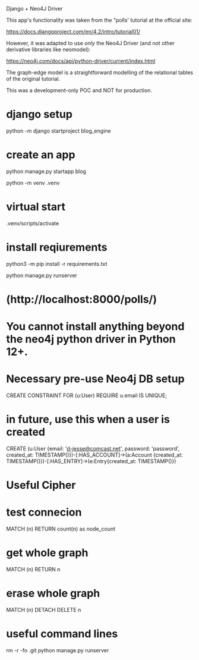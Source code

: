 
Django + Neo4J Driver

This app's functionality was taken from the "polls' tutorial at the official site:

https://docs.djangoproject.com/en/4.2/intro/tutorial01/

However, it was adapted to use _only_ the Neo4J Driver (and not other derivative libraries like neomodel):

https://neo4j.com/docs/api/python-driver/current/index.html

The graph-edge model is a straightforward modelling of the relational tables of the original tutorial.

This was a development-only POC and NOT for production.


# django setup
python -m django startproject blog_engine
# create an app
python manage.py startapp blog

python -m venv .venv
# virtual start
.venv/scripts/activate

# install reqiurements
python3 -m pip install -r requirements.txt

python manage.py runserver
# (http://localhost:8000/polls/)

# You cannot install anything beyond the neo4j python driver in Python 12+. #

# Necessary pre-use Neo4j DB setup
CREATE CONSTRAINT FOR (u:User) REQUIRE u.email IS UNIQUE;
# in future, use this when a user is created
CREATE (u:User {email: 'd-jesse@comcast.net', password: 'password', created_at: TIMESTAMP()})-[:HAS_ACCOUNT]->(a:Account {created_at: TIMESTAMP()})-[:HAS_ENTRY]->(e:Entry{created_at: TIMESTAMP()})



# Useful Cipher
# test connecion
MATCH (n) RETURN count(n) as node_count
# get whole graph
MATCH (n) RETURN n
# erase whole graph
MATCH (n) DETACH DELETE n

# useful command lines
rm -r -fo .git
python manage.py runserver